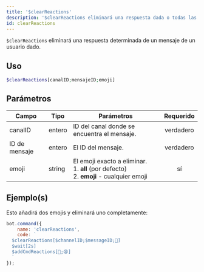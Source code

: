 ```yaml
---
title: '$clearReactions'
description: '$clearReactions eliminará una respuesta dada o todas las reacciones de un mensaje.'
id: clearReactions
---
```


`$clearReactions` eliminará una respuesta determinada de un mensaje de un usuario dado.

## Uso

```php
$clearReactions[canalID;mensajeID;emoji]
```

## Parámetros

| Campo         | Tipo   | Parámetros                                                                                                    | Requerido |
| ------------- | ------ | ------------------------------------------------------------------------------------------------------------- |:---------:|
| canalID       | entero | ID del canal donde se encuentra el mensaje.                                                                   | verdadero |
| ID de mensaje | entero | El ID del mensaje.                                                                                            | verdadero |
| emoji         | string | El emoji exacto a eliminar. <br /> 1. **all** (por defecto) <br /> 2. **emoji** - cualquier emoji |    sí     |

## Ejemplo(s)

Esto añadirá dos emojis y eliminará uno completamente:

```javascript
bot.command({
    name: 'clearReactions',
    code: `
  $clearReactions[$channelID;$messageID;🥱]
  $wait[2s]
  $addCmdReactions[🥱;😩]
  `
});
```
